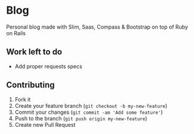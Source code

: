 # Blog

Personal blog made with Slim, Saas, Compass & Bootstrap on top of Ruby on Rails 


## Work left to do

* Add proper requests specs


## Contributing

1. Fork it
2. Create your feature branch (`git checkout -b my-new-feature`)
3. Commit your changes (`git commit -am 'Add some feature'`)
4. Push to the branch (`git push origin my-new-feature`)
5. Create new Pull Request
